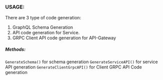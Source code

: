 ### USAGE:

There are 3 type of code generation:
1. GraphQL Schema Generation
2. API code generation for Service. 
3. GRPC Client API code generation for API-Gateway

##### Methods:
`GenerateSchema()` for schema generation
`GenerateServiceAPI()` for service API generation
`GenerateClientGrpcAPI()` for Client GRPC API Code generation
